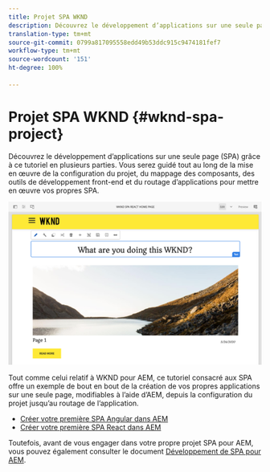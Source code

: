 ```yaml
---
title: Projet SPA WKND
description: Découvrez le développement d’applications sur une seule page (SPA) grâce à ce tutoriel en plusieurs parties. Vous serez guidé tout au long des opérations de configuration du projet, de mappage des composants, des outils de développement front-end et du routage d’applications pour mettre en œuvre vos propres SPA avec React et Angular.
translation-type: tm+mt
source-git-commit: 0799a817095558edd49b53ddc915c9474181fef7
workflow-type: tm+mt
source-wordcount: '151'
ht-degree: 100%

---
```



# Projet SPA WKND {#wknd-spa-project}

Découvrez le développement d’applications sur une seule page (SPA) grâce à ce tutoriel en plusieurs parties. Vous serez guidé tout au long de la mise en œuvre de la configuration du projet, du mappage des composants, des outils de développement front-end et du routage d’applications pour mettre en œuvre vos propres SPA.

![Projet SPA WKND](assets/wknd-spa-project.png)

Tout comme celui relatif à WKND pour AEM, ce tutoriel consacré aux SPA offre un exemple de bout en bout de la création de vos propres applications sur une seule page, modifiables à l’aide d’AEM, depuis la configuration du projet jusqu’au routage de l’application.

* [Créer votre première SPA Angular dans AEM](https://docs.adobe.com/content/help/fr-FR/experience-manager-learn/spa-angular-tutorial/overview.html)
* [Créer votre première SPA React dans AEM](https://docs.adobe.com/content/help/fr-FR/experience-manager-learn/spa-react-tutorial/overview.html)

Toutefois, avant de vous engager dans votre propre projet SPA pour AEM, vous pouvez également consulter le document [Développement de SPA pour AEM](developing.md).
